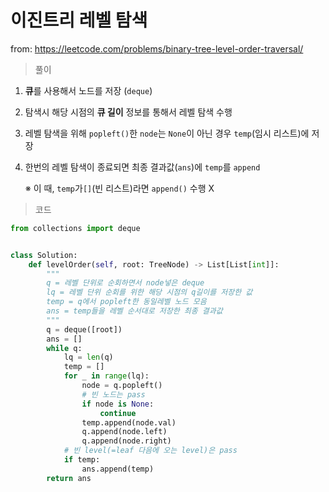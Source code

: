 # 이진트리 레벨 탐색

from: https://leetcode.com/problems/binary-tree-level-order-traversal/



> 풀이

1. **큐**를 사용해서 노드를 저장 (`deque`)

2. 탐색시 해당 시점의 **큐 길이** 정보를 통해서 레벨 탐색 수행

3. 레벨 탐색을 위해 `popleft()`한 `node`는 `None`이 아닌 경우 `temp`(임시 리스트)에 저장

4. 한번의 레벨 탐색이 종료되면 최종 결과값(`ans`)에 `temp`를 `append`

   ※    이 때, `temp`가`[]`(빈 리스트)라면 `append()` 수행 X





> 코드

```python
from collections import deque


class Solution:
    def levelOrder(self, root: TreeNode) -> List[List[int]]:
        """
        q = 레벨 단위로 순회하면서 node넣은 deque
        lq = 레벨 단위 순회를 위한 해당 시점의 q길이를 저장한 값
        temp = q에서 popleft한 동일레벨 노드 모음
        ans = temp들을 레벨 순서대로 저장한 최종 결과값
        """
        q = deque([root])
        ans = []
        while q:
            lq = len(q)
            temp = []
            for _ in range(lq):
                node = q.popleft()
                # 빈 노드는 pass
                if node is None:
                    continue
                temp.append(node.val)
                q.append(node.left)
                q.append(node.right)
            # 빈 level(=leaf 다음에 오는 level)은 pass
            if temp:
                ans.append(temp)
        return ans
            
```

